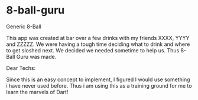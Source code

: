 8-ball-guru
===========

Generic 8-Ball

This app was created at bar over a few drinks with my friends XXXX, YYYY and ZZZZZ.
We were having a tough time deciding what to drink and where to get sloshed next.
We decided we needed sometime to help us. Thus 8-Ball Guru was made.



Dear Techs:

Since this is an easy concept to implement, I figured I would use something i have never used before. Thus i am using 
this as a training ground for me to learn the marvels of Dart!